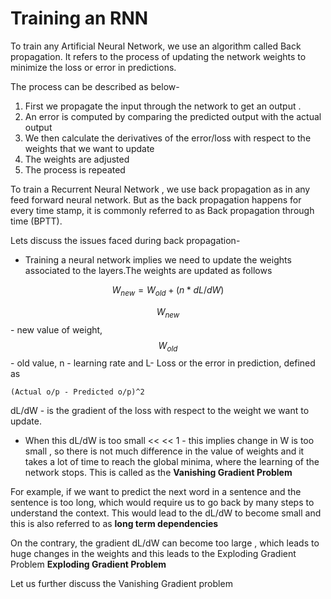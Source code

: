 # Training an RNN

To train any Artificial Neural Network, we use an algorithm called Back propagation. It refers to the process of updating the network weights to minimize the loss or error in predictions.

The process can be described as below- 

1. First we propagate the input through the network to get an output .
2. An error is computed by comparing the predicted output with the actual output
3. We then calculate the derivatives of the error/loss with respect to the weights that we want to update
4. The weights are adjusted
5. The process is repeated

To train a Recurrent Neural Network , we use back propagation as in any feed forward neural network. But as the back propagation happens for every time stamp, it is commonly referred to as Back propagation through time \(BPTT\).

Lets discuss the issues faced during back propagation-

* Training a neural network implies we need to update the weights associated to the layers.The weights are updated as follows

 $$W_{new} = W_{old} + (n*dL/dW) $$ 

$$W_{new} $$- new value of weight, $$W_{old} $$- old value, n - learning rate and L- Loss or the error in prediction, defined as

```text
(Actual o/p - Predicted o/p)^2
```

dL/dW - is the gradient of the loss with respect to the weight we want to update.

* When this dL/dW is too small &lt;&lt; &lt;&lt; 1 - this implies change in W is too small , so there is not much difference in the value of weights and it takes a lot of time to reach the global minima, where the learning of the network stops. This is called as the **Vanishing Gradient Problem**

For example, if we want to predict the next word in a sentence and the sentence is too long, which would require us to go back by many steps to understand the context. This would lead to the dL/dW to become small and this is also referred to as **long term dependencies**

On the contrary, the gradient dL/dW can become too large , which leads to huge changes in the weights and this leads to the Exploding Gradient Problem **Exploding Gradient Problem**

Let us further discuss the Vanishing Gradient problem

